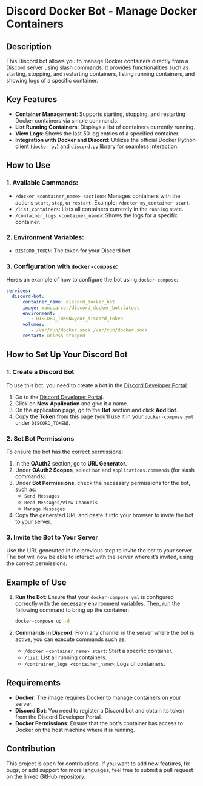 
# Discord Docker Bot - Manage Docker Containers
## Description
This Discord bot allows you to manage Docker containers directly from a Discord server using slash commands. It provides functionalities such as starting, stopping, and restarting containers, listing running containers, and showing logs of a specific container.

## Key Features
- **Container Management**: Supports starting, stopping, and restarting Docker containers via simple commands.
- **List Running Containers**: Displays a list of containers currently running.
- **View Logs**: Shows the last 50 log entries of a specified container.
- **Integration with Docker and Discord**: Utilizes the official Docker Python client (`docker-py`) and `discord.py` library for seamless interaction.

## How to Use

### 1. Available Commands:
- `/docker <container_name> <action>`: Manages containers with the actions `start`, `stop`, or `restart`. Example: `/docker my_container start`.
- `/list_containers`: Lists all containers currently in the `running` state.
- `/container_logs <container_name>`: Shows the logs for a specific container.

### 2. Environment Variables:
- `DISCORD_TOKEN`: The token for your Discord bot.

### 3. Configuration with `docker-compose`:
Here’s an example of how to configure the bot using `docker-compose`:

```yaml
services:
  discord-bot:
      container_name: discord_docker_bot
      image: manucarcor/discord_docker_bot:latest
      environment:
         - DISCORD_TOKEN=your_discord_token
      volumes:
         - /var/run/docker.sock:/var/run/docker.sock
      restart: unless-stopped

```

## How to Set Up Your Discord Bot

### 1. Create a Discord Bot
To use this bot, you need to create a bot in the [Discord Developer Portal](https://discord.com/developers/applications):

1. Go to the [Discord Developer Portal](https://discord.com/developers/applications).
2. Click on **New Application** and give it a name.
3. On the application page, go to the **Bot** section and click **Add Bot**.
4. Copy the **Token** from this page (you’ll use it in your `docker-compose.yml` under `DISCORD_TOKEN`).

### 2. Set Bot Permissions
To ensure the bot has the correct permissions:

1. In the **OAuth2** section, go to **URL Generator**.
2. Under **OAuth2 Scopes**, select `bot` and `applications.commands` (for slash commands).
3. Under **Bot Permissions**, check the necessary permissions for the bot, such as:
   - `Send Messages`
   - `Read Messages/View Channels`
   - `Manage Messages`
4. Copy the generated URL and paste it into your browser to invite the bot to your server.

### 3. Invite the Bot to Your Server
Use the URL generated in the previous step to invite the bot to your server. The bot will now be able to interact with the server where it’s invited, using the correct permissions.

## Example of Use
1. **Run the Bot**: Ensure that your `docker-compose.yml` is configured correctly with the necessary environment variables. Then, run the following command to bring up the container:

   ```bash
   docker-compose up -d
   ```

2. **Commands in Discord**: From any channel in the server where the bot is active, you can execute commands such as:
   - `/docker <container_name> start`: Start a specific container.
   - `/list`: List all running containers.
   - `/contrainer_logs <container_name>`: Logs of containers.

## Requirements
- **Docker**: The image requires Docker to manage containers on your server.
- **Discord Bot**: You need to register a Discord bot and obtain its token from the Discord Developer Portal.
- **Docker Permissions**: Ensure that the bot's container has access to Docker on the host machine where it is running.

## Contribution
This project is open for contributions. If you want to add new features, fix bugs, or add support for more languages, feel free to submit a pull request on the linked GitHub repository.
